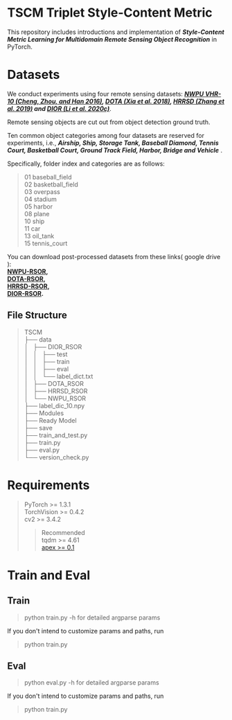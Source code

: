 # TSCM Triplet Style-Content Metric

This repository includes introductions and implementation of ***Style-Content Metric Learning for Multidomain Remote Sensing Object Recognition*** in PyTorch.


# Datasets

We conduct experiments using four remote sensing datasets: ***[NWPU VHR-10 (Cheng, Zhou, and Han 2016)](https://gcheng-nwpu.github.io/#Datasets), [DOTA (Xia et al. 2018)](https://captain-whu.github.io/DOTA/), 
[HRRSD (Zhang et al. 2019)](https://github.com/CrazyStoneonRoad/TGRS-HRRSD-Dataset) and [DIOR (Li et al. 2020c)](http://www.escience.cn/people/JunweiHan/DIOR.html)***.

Remote sensing objects are cut out from object detection ground truth.

Ten common object categories among four datasets are reserved for experiments, i.e., ***Airship, Ship, Storage Tank, Baseball Diamond, Tennis Court, Basketball Court, Ground Track Field, Harbor, Bridge and 
Vehicle*** .

Specifically, folder index and categories are as follows:

>01 baseball_field  
02 basketball_field  
03 overpass  
04 stadium  
05 harbor  
08 plane  
10 ship  
11 car  
13 oil_tank  
15 tennis_court  

You can download post-processed datasets from these links( google drive ):   
**[NWPU-RSOR](https://drive.google.com/file/d/1avSDZeNtys5vGNgN8JqwA-4l2CI7Oc9v/view?usp=share_link),**  
**[DOTA-RSOR](https://drive.google.com/file/d/1EzV3mgxYwDhMuAD1SwNi7JGOvtyGZoBl/view?usp=share_link),**  
**[HRRSD-RSOR](https://drive.google.com/file/d/1ZlInqLBa0nugPvIdr8DUjUcgIYHaDcEP/view?usp=share_link),**  
**[DIOR-RSOR](https://drive.google.com/file/d/1xu_hhQpdUVkwY02oQwrMrtVlDPZSiDvV/view?usp=share_link).**  

## File Structure
>TSCM  
├── data  
│   ├── DIOR_RSOR  
│   │   ├── test  
│   │   ├── train  
│   │   ├── eval  
│   │   └── label_dict.txt  
│   ├── DOTA_RSOR  
│   ├── HRRSD_RSOR  
│   └── NWPU_RSOR  
├── label_dic_10.npy  
├── Modules  
├── Ready Model  
├── save  
├── train_and_test.py  
├── train.py  
├── eval.py  
└── version_check.py  

# Requirements

>PyTorch >= 1.3.1  
TorchVision >= 0.4.2  
cv2 >= 3.4.2  
>>Recommended  
tqdm >= 4.61  
[apex >= 0.1](https://github.com/NVIDIA/apex)  


# Train and Eval

## Train
> python train.py -h for detailed argparse params

If you don't intend to customize params and paths, run  
> python train.py

## Eval
> python eval.py -h for detailed argparse params

If you don't intend to customize params and paths, run  
> python train.py

